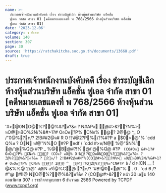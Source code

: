 ```yaml
---
name: >-
  ประกาศเจ้าพนักงานบังคับคดี เรื่อง ชำระบัญชีเลิก ห้างหุ้นส่วนบริษัท แอ็คชั่น
  ฟูเอล จำกัด สาขา 01 [คดีหมายเลขแดงที่ พ 768/2566 ห้างหุ้นส่วนบริษัท แอ็คชั่น
  ฟูเอล จำกัด สาขา 01]
date: '2023-12-06'
category: ง พิเศษ
volume: 140
section: 307
page: 30
source: 'https://ratchakitcha.soc.go.th/documents/13668.pdf'
draft: true
---
```


# ประกาศเจ้าพนักงานบังคับคดี เรื่อง ชำระบัญชีเลิก ห้างหุ้นส่วนบริษัท แอ็คชั่น ฟูเอล จำกัด สาขา 01 [คดีหมายเลขแดงที่ พ 768/2566 ห้างหุ้นส่วนบริษัท แอ็คชั่น ฟูเอล จำกัด สาขา 01]

'#>@0NO@%?@%&?ค?&ค ? N#APอ ํ@#>&??N%> หO@หBO%2N/%&#>1?# OอOค?P% CNอ% ํ@? 2@@ ^_ O /"0@%?ห/? 2!B##2@ค# R O !?คํ@2?P%/?%#?P a $0>@"% `cdd Q%ค ? ON ห!@"N%O #?P edf / `cdd #>ห/N@ %@"$N%1 @/'@%Qํ@ #?P _ %@B@#?!%์ @/'@%Qํ@ #?P ` (CO#Oอ &#>1?# OอOค?P% CNอ% ํ@? (COค? คO@% O!N!?QQหONO@%?@%&?ค?&ค ? 2ํ@%?@%&?ค?&ค ? ?ห/? 2!B##2@ค#N'็%(COํ@#>&??N%> หO@หBO%2N/%&#>1?# OอOค?P% CNอ% ํ@? 2@@ ^_ @P!?Q2ํ@%?@%อ"CN#?P b` / d ห!CN __ !ํ@&%%@ 2/@" อํ@N อ%ํ@%C@ ?ห/? '#B!$@%? !@!'#>!/% ห!@"ONO%>@>"์ N#@>>%?Q% @อOOQหO##@&#?P/?%/N@ หO@หBO%2N/%&#>1?# OอOค?P% CNอ% ํ@? 2@@ ^_ #?P%N@/APอO@!O%R O N%>@?%O%O/ QหO(CON'็%NO@ห%?Q#?Qห%@""AP%คํ@#/ห%?Q!Nอ(COํ@#>&??  2ํ@%?@% &?ค?&ค ? ?ห/? 2!B##2@ค# N%#?P cg / `f - a^ ห!CN b "%%Nอ?" !ํ@&%Pค@! อํ@N อN!Aอ2!B##2@ค# ?ห/? 2!B##2@ค# @"Q% _ N A อ%%?&O!N/?%'#>@0%?Q '#>@0  /?%#?P 14 $0>@"%  . 0 . `cd 6 /?#"@ #!!@ NO@%?@%&?ค?&ค ? (COํ@#>&?? หน้า 30 เลม 140 ตอนพิเศษ 307 ง ราชกิจจานุเบกษา 6 ธันวาคม 2566 Powered by TCPDF (www.tcpdf.org)
